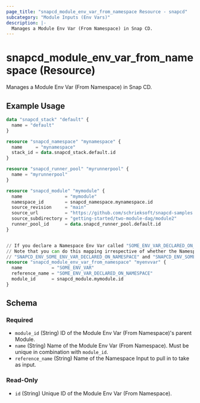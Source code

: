 ```yaml
---
page_title: "snapcd_module_env_var_from_namespace Resource - snapcd"
subcategory: "Module Inputs (Env Vars)"
description: |-
  Manages a Module Env Var (From Namespace) in Snap CD.
---
```


# snapcd_module_env_var_from_namespace (Resource)

Manages a Module Env Var (From Namespace) in Snap CD.


## Example Usage

```terraform
data "snapcd_stack" "default" {
  name = "default"
}

resource "snapcd_namespace" "mynamespace" {
  name     = "mynamespace"
  stack_id = data.snapcd_stack.default.id
}

resource "snapcd_runner_pool" "myrunnerpool" {
  name = "myrunnerpool"
}

resource "snapcd_module" "mymodule" {
  name                = "mymodule"
  namespace_id        = snapcd_namespace.mynamespace.id
  source_revision     = "main"
  source_url          = "https://github.com/schrieksoft/snapcd-samples.git"
  source_subdirectory = "getting-started/two-module-dag/module2"
  runner_pool_id      = data.snapcd_runner_pool.default.id
}


// If you declare a Namespace Env Var called "SOME_ENV_VAR_DECLARED_ON_NAMESPACE", you can map it to "SOME_ENV_VAR" (which will show up as "SNAPCD_ENV_SOME_ENV_VAR" on the Runner) as follows:
// Note that you can do this mapping irrespective of whether the Namespace Env Var's "Usage Mode" was set to "UseByDefault" or "UseIfSelected". However, it it was set to "UseByDefault", both
// "SNAPCD_ENV_SOME_ENV_VAR_DECLARED_ON_NAMESPACE" and "SNAPCD_ENV_SOME_ENV_VAR" will be mapped to Env Vars on the runner.
resource "snapcd_module_env_var_from_namespace" "myenvvar" {
  name           = "SOME_ENV_VAR"
  reference_name = "SOME_ENV_VAR_DECLARED_ON_NAMESPACE"
  module_id      = snapcd_module.mymodule.id
}
```

<!-- schema generated by tfplugindocs -->
## Schema

### Required

- `module_id` (String) ID of the Module Env Var (From Namespace)'s parent Module.
- `name` (String) Name of the Module Env Var (From Namespace).  Must be unique in combination with `module_id`.
- `reference_name` (String) Name of the Namespace Input to pull in to take as input.

### Read-Only

- `id` (String) Unique ID of the Module Env Var (From Namespace).
